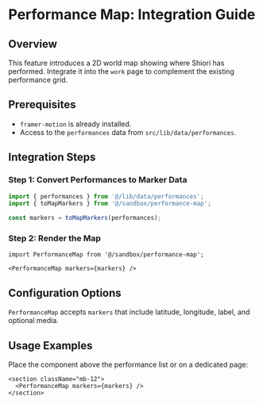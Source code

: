 # Performance Map: Integration Guide

## Overview
This feature introduces a 2D world map showing where Shiori has performed. Integrate it into the `work` page to complement the existing performance grid.

## Prerequisites
- `framer-motion` is already installed.
- Access to the `performances` data from `src/lib/data/performances`.

## Integration Steps

### Step 1: Convert Performances to Marker Data
```typescript
import { performances } from '@/lib/data/performances';
import { toMapMarkers } from '@/sandbox/performance-map';

const markers = toMapMarkers(performances);
```

### Step 2: Render the Map
```tsx
import PerformanceMap from '@/sandbox/performance-map';

<PerformanceMap markers={markers} />
```

## Configuration Options
`PerformanceMap` accepts `markers` that include latitude, longitude, label, and optional media.

## Usage Examples
Place the component above the performance list or on a dedicated page:
```tsx
<section className="mb-12">
  <PerformanceMap markers={markers} />
</section>
```
